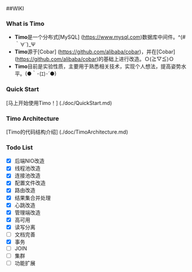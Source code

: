 ##WIKI

### What is Timo

- **Timo**是一个分布式[MySQL] (https://www.mysql.com)数据库中间件。^(#｀∀´)_Ψ
- **Timo**源于[Cobar] (https://github.com/alibaba/cobar)，并在[Cobar] (https://github.com/alibaba/cobar)的基础上进行改造。Ｏ(≧▽≦)Ｏ
- **Timo**目前是实验性质，主要用于熟悉相关技术，实现个人想法，提高姿势水平。(●｀･(ｴ)･´●)

### Quick Start

[马上开始使用Timo！] (./doc/QuickStart.md)

### Timo Architecture

[Timo的代码结构介绍] (./doc/TimoArchitecture.md)

### Todo List
- [x] 后端NIO改造
- [x] 线程池改造
- [x] 连接池改造
- [x] 配置文件改造
- [x] 路由改造
- [x] 结果集合并处理
- [x] 心跳改造
- [x] 管理端改造
- [x] 高可用
- [x] 读写分离
- [ ] 文档完善
- [x] 事务
- [ ] JOIN
- [ ] 集群
- [ ] 功能扩展
